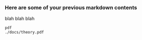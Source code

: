 
### Here are some of your previous markdown contents
blah blah blah

```
pdf
./docs/theory.pdf
```

